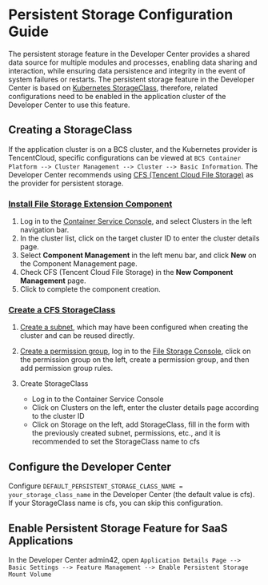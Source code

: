 # Persistent Storage Configuration Guide

The persistent storage feature in the Developer Center provides a shared data source for multiple modules and processes, enabling data sharing and interaction, while ensuring data persistence and integrity in the event of system failures or restarts.
The persistent storage feature in the Developer Center is based on [Kubernetes StorageClass](https://kubernetes.io/zh-cn/docs/concepts/storage/storage-classes/), therefore, related configurations need to be enabled in the application cluster of the Developer Center to use this feature.

## Creating a StorageClass

If the application cluster is on a BCS cluster, and the Kubernetes provider is TencentCloud, specific configurations can be viewed at `BCS Container Platform --> Cluster Management --> Cluster --> Basic Information`. The Developer Center recommends using [CFS (Tencent Cloud File Storage)](https://cloud.tencent.com/document/product/457/44234) as the provider for persistent storage.

### [Install File Storage Extension Component](https://cloud.tencent.com/document/product/457/44234)

1. Log in to the [Container Service Console](https://console.qcloud.com/tke2), and select Clusters in the left navigation bar.
2. In the cluster list, click on the target cluster ID to enter the cluster details page.
3. Select **Component Management** in the left menu bar, and click **New** on the Component Management page.
4. Check CFS (Tencent Cloud File Storage) in the **New Component Management** page.
5. Click to complete the component creation.

### [Create a CFS StorageClass](https://cloud.tencent.com/document/product/457/44235)

1. [Create a subnet](https://cloud.tencent.com/document/product/215/36517), which may have been configured when creating the cluster and can be reused directly.
2. [Create a permission group](https://cloud.tencent.com/document/product/582/10951), log in to the [File Storage Console](https://console.cloud.tencent.com/cfs), click on the permission group on the left, create a permission group, and then add permission group rules.
3. Create StorageClass

   - Log in to the Container Service Console
   - Click on Clusters on the left, enter the cluster details page according to the cluster ID
   - Click on Storage on the left, add StorageClass, fill in the form with the previously created subnet, permissions, etc., and it is recommended to set the StorageClass name to cfs

## Configure the Developer Center

Configure `DEFAULT_PERSISTENT_STORAGE_CLASS_NAME = your_storage_class_name` in the Developer Center (the default value is cfs). If your StorageClass name is cfs, you can skip this configuration.

## Enable Persistent Storage Feature for SaaS Applications

In the Developer Center admin42, open `Application Details Page --> Basic Settings --> Feature Management --> Enable Persistent Storage Mount Volume`